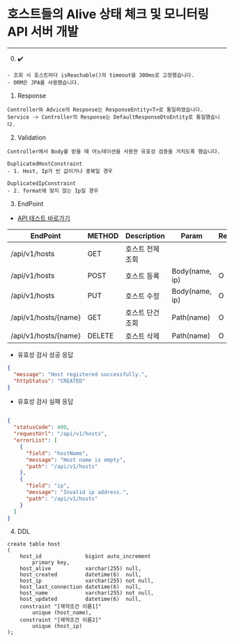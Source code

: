 # 호스트들의 Alive 상태 체크 및 모니터링 API 서버 개발

<hr/>

0. ✔️

```
- 조회 시 호스트마다 isReachable()의 timeout을 300ms로 고정했습니다.
- ORM은 JPA를 사용했습니다. 
```

1. Response

```
Controller와 Advice의 Response는 ResponseEntity<T>로 통일하였습니다.
Service -> Controller의 Response는 DefaultResponseDtoEntity로 통일했습니다.
```

2. Validation

```
Controller에서 Body를 받을 때 어노테이션을 사용한 유효성 검증을 거치도록 했습니다.

DuplicatedHostConstraint
- 1. Host, Ip가 빈 값이거나 중복일 경우

DuplicatedIpConstraint
- 2. format에 맞지 않는 Ip일 경우
```

3. EndPoint

- [API 테스트 바로가기](https://documenter.getpostman.com/view/19080293/2s8YK4rmjm)

| EndPoint             | METHOD | Description | Param          | Required |
|----------------------|--------|-------------|----------------|----------|
| /api/v1/hosts        | GET    | 호스트 전체 조회   |                |          |
| /api/v1/hosts        | POST   | 호스트 등록      | Body(name, ip) | O        |
| /api/v1/hosts        | PUT    | 호스트 수정      | Body(name, ip) | O        |
| /api/v1/hosts/{name} | GET    | 호스트 단건 조회   | Path(name)     | O        |
| /api/v1/hosts/{name} | DELETE | 호스트 삭제      | Path(name)     | O        |

- 유효성 검사 성공 응답

```json
{
  "message": "Host registered successfully.",
  "httpStatus": "CREATED"
}
```

- 유효성 검사 실패 응답

```json

{
  "statusCode": 400,
  "requestUrl": "/api/v1/hosts",
  "errorList": [
    {
      "field": "hostName",
      "message": "Host name is empty",
      "path": "/api/v1/hosts"
    },
    {
      "field": "ip",
      "message": "Invalid ip address.",
      "path": "/api/v1/hosts"
    }
  ]
}
```

4. DDL

```mysql
create table host
(
    host_id              bigint auto_increment
        primary key,
    host_alive           varchar(255) null,
    host_created         datetime(6)  null,
    host_ip              varchar(255) not null,
    host_last_connection datetime(6)  null,
    host_name            varchar(255) not null,
    host_updated         datetime(6)  null,
    constraint "[제약조건 이름1]"
        unique (host_name),
    constraint "[제약조건 이름2]"
        unique (host_ip)
);
```